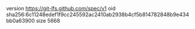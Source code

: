 version https://git-lfs.github.com/spec/v1
oid sha256:6c11248edef1f9cc245592ac2410ab2938b4cf5b814782848b9e434bb0a63900
size 5668
